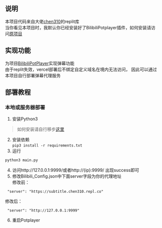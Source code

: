 ## 说明
本项目代码来自大佬[chen310](https://github.com/chen310)的replit库  
当你看见本项目时，我默认你已经安装好了BilibiliPotplayer插件，如何安装请访问[原项目](https://github.com/chen310/BilibiliPotPlayer)  
## 实现功能
为项目[BilibiliPotPlayer](https://github.com/chen310/BilibiliPotPlayer)实现弹幕功能  
由于replit失效，vercel部署后不绑定自定义域名在境内无法访问， 因此可以通过本项目自行部署弹幕代理服务  
## 部署教程
### 本地或服务器部署
1. 安装Python3  
>   如何安装请自行移步[这里](https://www.runoob.com/python3/python3-install.html)
2. 安装依赖  
`pip3 install -r requirements.txt`
3. 运行
```bash
python3 main.py
```
4. 访问http://127.0.0.1:9999/或者http://{ip}:9999/ 出现success即可  
5. 修改Bilibili_Config.json中下面server字段为你的代理地址  
修改前：
```
 "server": "https://subtitle.chen310.repl.co"
```
修改后：
```
 "server": "http://127.0.0.1:9999"
```
6. 重启Potplayer  
<!-- ### 部署到codesanbox
1. fork本项目
2. 使用github登录[codesanbox](https://codesandbox.io/)
3. 创建项目，选择刚刚fork的项目  
4. 配置环境变量  
>   在codesanbox中配置环境变量请移步[这里](https://codesandbox.io/docs/configuration#environment-variables) -->
